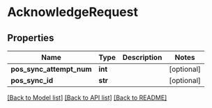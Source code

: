 # AcknowledgeRequest

## Properties
Name | Type | Description | Notes
------------ | ------------- | ------------- | -------------
**pos_sync_attempt_num** | **int** |  | [optional] 
**pos_sync_id** | **str** |  | [optional] 

[[Back to Model list]](../README.md#documentation-for-models) [[Back to API list]](../README.md#documentation-for-api-endpoints) [[Back to README]](../README.md)


